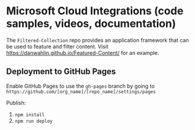 # Microsoft Cloud Integrations (code samples, videos, documentation)

The `Filtered-Collection` repo provides an application framework that can be used to feature and filter content. Visit https://danwahlin.github.io/Featured-Content/ for an example.

## Deployment to GitHub Pages

Enable GitHub Pages to use the `gh-pages` branch by going to `https://github.com/[org_name]/[repo_name]/settings/pages`

Publish:

1. `npm install`
1. `npm run deploy`
